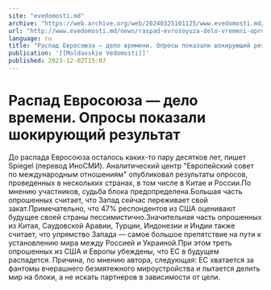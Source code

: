 ```yaml
---
site: "evedomosti.md"
archive: "https://web.archive.org/web/20240325101125/www.evedomosti.md/news/raspad-evrosoyuza-delo-vremeni-oprosy-pokazali-shokiruyushij"
url: "http://www.evedomosti.md/news/raspad-evrosoyuza-delo-vremeni-oprosy-pokazali-shokiruyushij"
language: ru
title: "Распад Евросоюза — дело времени. Опросы показали шокирующий результат"
publication: '[[Moldavskie Vedomosti]]'
published: 2023-12-02T15:07
---
```


# Распад Евросоюза — дело времени. Опросы показали шокирующий результат

До распада Евросоюза осталось каких-то пару десятков лет, пишет Spiegel (перевод ИноСМИ). Аналитический центр "Европейский совет по международным отношениям" опубликовал результаты опросов, проведенных в нескольких странах, в том числе в Китае и России.По мнению участников, судьба блока предопределена.Большая часть опрошенных считает, что Запад сейчас переживает свой закат.Примечательно, что 47% респондентов из США оценивают будущее своей страны пессимистично.Значительная часть опрошенных из Китая, Саудовской Аравии, Турции, Индонезии и Индии также считает, что упрямство Запада — самое большое препятствие на пути к установлению мира между Россией и Украиной.При этом треть опрошенных из США и Европы убеждены, что ЕС в будущем распадется. Причина, по мнению автора, следующая: ЕС хватается за фантомы вчерашнего безмятежного мироустройства и пытается делить мир на блоки, а не искать партнеров в зависимости от цели.